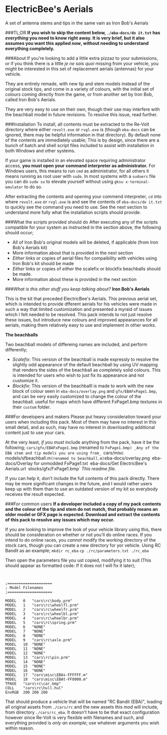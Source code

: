 # ElectricBee's Aerials
A set of antenna stems and tips in the same vain as Iron Bob's Aerials

###TL;DR
**If you wish to skip the content below, `./eba-docs/do it.txt` has _everything_ you need to know right away. It is very brief, but it also assumes you want this applied _now_, without needing to understand everything completely.**

###About
If you're looking to add a little extra pizzaz to your submissions, or if you think there is a little _je ne sais quoi_ missing from your vehicle, you might be interested in this set of replacement aerials (antennas) for your vehicle.

They are entirely remade, with new tip and stem models instead of the original stock tips, and come in a variety of colours, with the initial set of colours coming directly from the game, or from another set by Iron Bob, called Iron Bob's Aerials.

They are very easy to use on their own, though their use may interfere with the beachball model in future revisions. To resolve this issue, read further.

###Installation
To install, all contents must be extracted to the Re-Volt directory where either `revolt.exe` or `rvgl.exe` is (though `eba-docs` can be ignored, there may be helpful information in that directory). By default none of the contents are immediately usable; This is by design, since there are a bunch of batch and shell script files included to assist with installation in both Windows and other systems.

If your game is installed in an elevated space requiring administrator access, **you must open your command interpreter as administrator.** For Windows users, this means to run `cmd` as administrator, for all others it means running as root user with `sudo`. In most systems with a `sudoers` file you can do `sudo su` to elevate yourself without using `gksu x-terminal-emulator` to do so.

After extracting the contents and opening your commend interpreter, `cd` into where `revolt.exe` or `rvgl.exe` is and see the contents of `eba-docs/do it.txt` to quickly see the command you need to use. See the next section to understand more fully what the installation scripts should provide.

###What the scripts provided should do
After executing any of the scripts compatible for your system as instructed in the section above, the following should occur;
* All of Iron Bob's original models will be deleted, if applicable (from Iron Bob's Aerials kit)
 * More information about that is provided in the next section
* _Either_ links or copies of aerial files for compaibility with vehicles using Iron Bob's kit should be made
* _Either_ links or copies of _either_ the scalefix or blockfix beachballs should be made.
 * More information about these is provided in the next section

###_What is this other stuff you keep talking about?_
**Iron Bob's Aerials**

This is the kit that preceded ElectricBee's Aerials. This previous aerial set, which is intended to provide dfferent aerials for his vehicles were made in such a way that limited customization and presented a myraid of issues which I felt needed to be resolved. This pack intends to not just resolve these issues, but introduce new colours and improved appearances for all aerials, making them relatively easy to use and implement in other works.

**The beachballs**

Two beachball models of differeing names are included, and perform differently;
* _Scalefix_: This version of the beachball is made expressly to resolve the slightly odd appearance of the default beachball by using UV mapping that renders the sides of the beachball as completely solid colours. This is intended for users who wish to just fix its appearance and not customize it.
* _Blockfix_: This version of the beachballl is made to work with the new block of colour seen in `eba-docs/overlay.png` and `gfx/EBAFxPage1.bmp`, and can be very easily customized to change the colour of the beachball. useful for maps which have different FxPage1.bmp textures in their `custom` folder.

###For developers and makers
Please put heavy consideration toward your users when including this pack. Most of them may have no interest in this small detail, and as such, may have no interest in downloading additional content just to use your cars.

At the very least, _if you must_ include anything from the pack, have it be the following;
`cars/gfx/EBAFxPage1.bmp` (renamed to `FxPage1.bmp)
_Any of the EBA stem and tip models you are using from_ `cars/misc`
`models/sfbeachball.m` (renamed to beachball.m)
`eba-docs/overlay.png`
`eba-docs/Overlay for unmodded FxPage1.txt`
`eba-docs/Get ElectricBee's Aerials.url`
`stocks/gfx/FxPage1.bmp`
_This readme file._

If you can help it, don't include the full contents of this pack directly. There may be more significant changes in the future, and I would rather users keep up with them than to use an outdated version of my kit so everybody receives the result expected.

###For common users
**If a developer included a copy of my pack contents and the colour of the tip and stem do not match, that probably means an older model or GFX page is expected. Download and extract the contents of this pack to resolve any issues which may occur.**

If you are looking to improve the look of your vehicle library using this, there should be consideration on whether or not you'll do online races. If you intend to do online races, you _cannot_ modify the working directory of the stock cars, though you can create a new directory for yor vehicle. Using RC Bandit as an example;
`mkdir rc_eba`
`cp ./rc/parameters.txt ./rc_eba`

Then open the parameters file you ust copied, modifying it to suit (This should appear as formatted code: If it does not I will fix it later);
```Name      	"RC Bandit (EBA)"


;====================
; Model Filenames
;====================

MODEL 	0 	"cars\rc\body.prm"
MODEL 	1 	"cars\rc\wheelfl.prm"
MODEL 	2 	"cars\rc\wheelfr.prm"
MODEL 	3 	"cars\rc\wheelbl.prm"
MODEL 	4 	"cars\rc\wheelbr.prm"
MODEL 	5 	"cars\rc\spring.prm"
MODEL 	6 	"NONE"
MODEL 	7 	"NONE"
MODEL 	8 	"NONE"
MODEL 	9 	"cars\rc\axle.prm"
MODEL 	10 	"NONE"
MODEL 	11 	"NONE"
MODEL 	12 	"NONE"
MODEL 	13 	"cars\rc\pin.prm"
MODEL 	14 	"NONE"
MODEL 	15 	"NONE"
MODEL 	16 	"NONE"
MODEL 	17 	"cars\misc\EBAs-FFFFFF.m"
MODEL 	18 	"cars\misc\EBAt-FF8000.m"
TPAGE 	"cars\rc\car.bmp"
COLL 	"cars\rc\hull.hul"
EnvRGB 	200 200 200
```

That should produce a vehicle that will be named "RC Bandit (EBA)", loading all original assets from `./cars/rc` and the new assets this mod will include, from directory `./cars/rc_eba`. It doesn't have to be that exact configuration however since Re-Volt is very flexible with filenames and such, and everything provided is _only an example_; use whatever arguments you wish within reason.